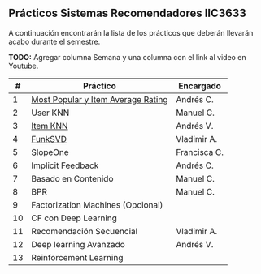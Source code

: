 ## Prácticos Sistemas Recomendadores IIC3633

A continuación encontrarán la lista de los prácticos que deberán llevarán acabo durante el semestre.

**TODO:** Agregar columna Semana y una columna con el link al video en Youtube.  

| #  | Práctico                           | Encargado    |
|----|------------------------------------|--------------|
| 1  | [Most Popular y Item Average Rating](https://github.com/PUC-RecSys-Class/RecSysPUC-2020/blob/master/practicos/pyRecLab_MostPopular.ipynb) | Andrés C.    |
| 2  | User KNN                           | Manuel C.    |
| 3  | [Item KNN](https://github.com/PUC-RecSys-Class/RecSysPUC-2020/blob/master/practicos/pyRecLab_iKNN.ipynb)                           | Andrés V.    |
| 4  | [FunkSVD](https://github.com/PUC-RecSys-Class/RecSysPUC-2020/blob/master/practicos/pyRecLab_FunkSVD.ipynb)                            | Vladimir A.  |
| 5  | SlopeOne                           | Francisca C. |
| 6  | Implicit Feedback                  | Andrés C.    |
| 7  | Basado en Contenido                | Manuel C.    |
| 8  | BPR                                | Manuel C.    |
| 9  | Factorization Machines (Opcional)  |              |
| 10 | CF con Deep Learning               |              |
| 11 | Recomendación Secuencial           | Vladimir A.  |
| 12 | Deep learning Avanzado             | Andrés V.    |
| 13 | Reinforcement Learning             |              |

